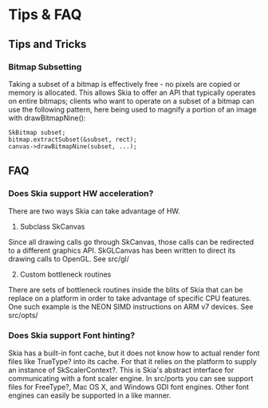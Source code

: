 Tips & FAQ
==========

Tips and Tricks
---------------

### Bitmap Subsetting

Taking a subset of a bitmap is effectively free - no pixels are copied or
memory is allocated. This allows Skia to offer an API that typically operates
on entire bitmaps; clients who want to operate on a subset of a bitmap can use
the following pattern, here being used to magnify a portion of an image with
drawBitmapNine():

    SkBitmap subset;
    bitmap.extractSubset(&subset, rect);
    canvas->drawBitmapNine(subset, ...);

FAQ
---

### Does Skia support HW acceleration?


There are two ways Skia can take advantage of HW.

1. Subclass SkCanvas

Since all drawing calls go through SkCanvas, those calls can be redirected to
a different graphics API. SkGLCanvas has been written to direct its drawing
calls to OpenGL. See src/gl/

2. Custom bottleneck routines

There are sets of bottleneck routines inside the blits of Skia that can be
replace on a platform in order to take advantage of specific CPU features. One
such example is the NEON SIMD instructions on ARM v7 devices. See src/opts/

### Does Skia support Font hinting?

Skia has a built-in font cache, but it does not know how to actual render font
files like TrueType? into its cache. For that it relies on the platform to
supply an instance of SkScalerContext?. This is Skia's abstract interface for
communicating with a font scaler engine. In src/ports you can see support
files for FreeType?, Mac OS X, and Windows GDI font engines. Other font
engines can easily be supported in a like manner.


